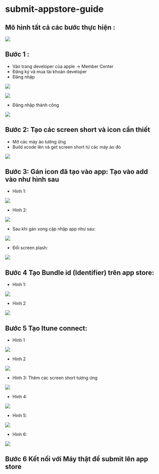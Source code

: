 # submit-appstore-guide

## Mô hình tất cả các bước thực hiện : 

<p align="left">
  <img src="https://github.com/dovandu/submit-appstore-guide/blob/master/image/all%20step.png">
</p>

## Bước 1 : 

- Vào trang developer của apple -> Member Center
- Đăng ký và mua tài khoản developer
- Đăng nhập

<p align="left">
  <img src="https://github.com/dovandu/submit-appstore-guide/blob/master/image/Screen%20Shot%202018-09-07%20at%2010.07.32%20AM.png">
</p>

<p align="left">
  <img src="https://github.com/dovandu/submit-appstore-guide/blob/master/image/Screen%20Shot%202018-09-07%20at%2010.07.53%20AM.png">
</p>

- Đăng nhập thành công

<p align="left">
  <img src="https://github.com/dovandu/submit-appstore-guide/blob/master/image/Screen%20Shot%202018-09-07%20at%2010.08.44%20AM.png">
</p>

## Bước 2: Tạo các screen short và icon cần thiết

- Mở các máy ảo tưởng ứng
- Build xcode lên và get screen short từ các máy ảo đó

<p align="left">
  <img src="https://github.com/dovandu/submit-appstore-guide/blob/master/image/Screen%20Shot%202018-09-07%20at%2010.16.41%20AM.png">
</p>

## Bước 3: Gán icon đã tạo vào app: Tạo vào add vào như hình sau

- Hình 1:

<p align="left">
  <img src="https://github.com/dovandu/submit-appstore-guide/blob/master/image/Screen%20Shot%202018-09-07%20at%2010.17.56%20AM.png">
</p>

- Hình 2:

<p align="left">
  <img src="https://github.com/dovandu/submit-appstore-guide/blob/master/image/Screen%20Shot%202018-09-07%20at%2010.18.30%20AM.png">
</p>

- Sau khi gán xong cập nhập app như sau:

<p align="left">
  <img src="https://github.com/dovandu/submit-appstore-guide/blob/master/image/Screen%20Shot%202018-09-07%20at%2010.19.15%20AM.png">
</p>

- Đổi screen plash:

<p align="left">
  <img src="https://github.com/dovandu/submit-appstore-guide/blob/master/image/Screen%20Shot%202018-09-07%20at%2010.20.16%20AM.png">
</p>

## Bước 4 Tạo Bundle id (Identifier) trên app store:

- Hình 1:

<p align="left">
  <img src="https://github.com/dovandu/submit-appstore-guide/blob/master/image/Screen%20Shot%202018-09-07%20at%2010.23.12%20AM.png">
</p>


- Hình 2

<p align="left">
  <img src="https://github.com/dovandu/submit-appstore-guide/blob/master/image/Screen%20Shot%202018-09-07%20at%2010.23.34%20AM.png">
</p>

## Bước 5 Tạo Itune connect:

- Hình 1

<p align="left">
  <img src="https://github.com/dovandu/submit-appstore-guide/blob/master/image/Screen%20Shot%202018-09-07%20at%2010.28.48%20AM.png">
</p>

- Hình 2

<p align="left">
  <img src="https://github.com/dovandu/submit-appstore-guide/blob/master/image/Screen%20Shot%202018-09-07%20at%2010.30.02%20AM.png">
</p>

- Hình 3: Thêm các screen short tương ứng

<p align="left">
  <img src="https://github.com/dovandu/submit-appstore-guide/blob/master/image/Screen%20Shot%202018-09-07%20at%2010.31.20%20AM.png">
</p>

- Hình 4: 

<p align="left">
  <img src="https://github.com/dovandu/submit-appstore-guide/blob/master/image/Screen%20Shot%202018-09-07%20at%2010.31.43%20AM.png">
</p>

- Hình 5: 

<p align="left">
  <img src="https://github.com/dovandu/submit-appstore-guide/blob/master/image/Screen%20Shot%202018-09-07%20at%2010.31.58%20AM.png">
</p>


- Hình 6: 

<p align="left">
  <img src="https://github.com/dovandu/submit-appstore-guide/blob/master/image/Screen%20Shot%202018-09-07%20at%2010.32.28%20AM.png">
</p>


## Bước 6 Kết nối với Máy thật để submit lên app store
